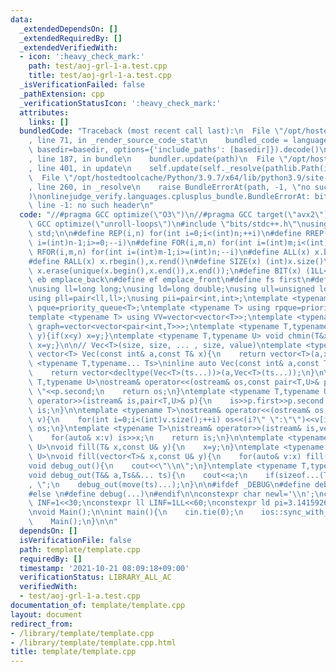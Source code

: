 ```yaml
---
data:
  _extendedDependsOn: []
  _extendedRequiredBy: []
  _extendedVerifiedWith:
  - icon: ':heavy_check_mark:'
    path: test/aoj-grl-1-a.test.cpp
    title: test/aoj-grl-1-a.test.cpp
  _isVerificationFailed: false
  _pathExtension: cpp
  _verificationStatusIcon: ':heavy_check_mark:'
  attributes:
    links: []
  bundledCode: "Traceback (most recent call last):\n  File \"/opt/hostedtoolcache/Python/3.9.7/x64/lib/python3.9/site-packages/onlinejudge_verify/documentation/build.py\"\
    , line 71, in _render_source_code_stat\n    bundled_code = language.bundle(stat.path,\
    \ basedir=basedir, options={'include_paths': [basedir]}).decode()\n  File \"/opt/hostedtoolcache/Python/3.9.7/x64/lib/python3.9/site-packages/onlinejudge_verify/languages/cplusplus.py\"\
    , line 187, in bundle\n    bundler.update(path)\n  File \"/opt/hostedtoolcache/Python/3.9.7/x64/lib/python3.9/site-packages/onlinejudge_verify/languages/cplusplus_bundle.py\"\
    , line 401, in update\n    self.update(self._resolve(pathlib.Path(included), included_from=path))\n\
    \  File \"/opt/hostedtoolcache/Python/3.9.7/x64/lib/python3.9/site-packages/onlinejudge_verify/languages/cplusplus_bundle.py\"\
    , line 260, in _resolve\n    raise BundleErrorAt(path, -1, \"no such header\"\
    )\nonlinejudge_verify.languages.cplusplus_bundle.BundleErrorAt: bits/stdc++.h:\
    \ line -1: no such header\n"
  code: "//#pragma GCC optimize(\"O3\")\n//#pragma GCC target(\"avx2\")\n//#pragma\
    \ GCC optimize(\"unroll-loops\")\n#include \"bits/stdc++.h\"\nusing namespace\
    \ std;\n\n#define REP(i,n) for(int i=0;i<(int)n;++i)\n#define RREP(i,n) for(int\
    \ i=(int)n-1;i>=0;--i)\n#define FOR(i,m,n) for(int i=(int)m;i<(int)n;++i)\n#define\
    \ RFOR(i,m,n) for(int i=(int)m-1;i>=(int)n;--i)\n#define ALL(x) x.begin(),x.end()\n\
    #define RALL(x) x.rbegin(),x.rend()\n#define SIZE(x) (int)x.size()\n#define UNIQUE(x)\
    \ x.erase(unique(x.begin(),x.end()),x.end());\n#define BIT(x) (1LL<<(x))\n#define\
    \ eb emplace_back\n#define ef emplace_front\n#define fs first\n#define sc second\n\
    \nusing ll=long long;\nusing ld=long double;\nusing ull=unsigned long long;\n\
    using pll=pair<ll,ll>;\nusing pii=pair<int,int>;\ntemplate <typename T> using\
    \ pque=priority_queue<T>;\ntemplate <typename T> using rpque=priority_queue<T,vector<T>,greater<T>>;\n\
    template <typename T> using VV=vector<vector<T>>;\ntemplate <typename T> using\
    \ graph=vector<vector<pair<int,T>>>;\ntemplate <typename T,typename U> void chmax(T&x,U\
    \ y){if(x<y) x=y;}\ntemplate <typename T,typename U> void chmin(T&x,U y){if(x>y)\
    \ x=y;}\n\n// Vec<T>(size, size, ... , size, value)\ntemplate <typename T>\ninline\
    \ vector<T> Vec(const int& a,const T& x){\n    return vector<T>(a,x);\n}\ntemplate\
    \ <typename T,typename... Ts>\ninline auto Vec(const int& a,const Ts&... ts){\n\
    \    return vector<decltype(Vec<T>(ts...))>(a,Vec<T>(ts...));\n}\n\ntemplate <typename\
    \ T,typename U>\nostream& operator<<(ostream& os,const pair<T,U>& p){\n    os<<p.first<<\"\
    \ \"<<p.second;\n    return os;\n}\ntemplate <typename T,typename U>\nistream&\
    \ operator>>(istream& is,pair<T,U>& p){\n    is>>p.first>>p.second;\n    return\
    \ is;\n}\n\ntemplate <typename T>\nostream& operator<<(ostream& os,const vector<T>&\
    \ v){\n    for(int i=0;i<(int)v.size();++i) os<<(i?\" \":\"\")<<v[i];\n    return\
    \ os;\n}\ntemplate <typename T>\nistream& operator>>(istream& is,vector<T>& v){\n\
    \    for(auto& x:v) is>>x;\n    return is;\n}\n\ntemplate <typename T,typename\
    \ U>\nvoid fill(T& x,const U& y){\n    x=y;\n}\ntemplate <typename T,typename\
    \ U>\nvoid fill(vector<T>& x,const U& y){\n    for(auto& v:x) fill(x,y);\n}\n\n\
    void debug_out(){\n    cout<<\"\\n\";\n}\ntemplate <typename T,typename... Ts>\n\
    void debug_out(T&& a,Ts&&... ts){\n    cout<<a;\n    if(sizeof...(Ts)>0) cout<<\"\
    , \";\n    debug_out(move(ts)...);\n}\n\n#ifdef _DEBUG\n#define debug(...) debug_out(__VA_ARGS__)\n\
    #else \n#define debug(...)\n#endif\n\nconstexpr char newl='\\n';\nconstexpr int\
    \ INF=1<<30;\nconstexpr ll LINF=1LL<<60;\nconstexpr ld pi=3.1415926535897932;\n\
    \nvoid Main();\n\nint main(){\n    cin.tie(0);\n    ios::sync_with_stdio(false);\n\
    \    Main();\n}\n\n"
  dependsOn: []
  isVerificationFile: false
  path: template/template.cpp
  requiredBy: []
  timestamp: '2021-10-21 08:09:18+09:00'
  verificationStatus: LIBRARY_ALL_AC
  verifiedWith:
  - test/aoj-grl-1-a.test.cpp
documentation_of: template/template.cpp
layout: document
redirect_from:
- /library/template/template.cpp
- /library/template/template.cpp.html
title: template/template.cpp
---
```

